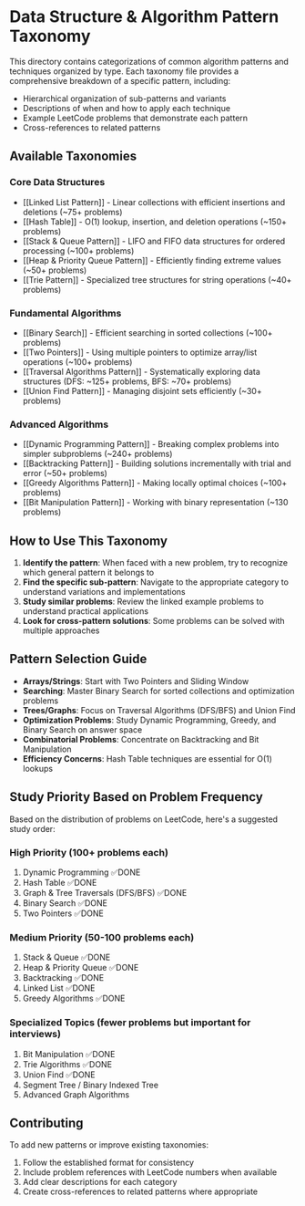 # Data Structure & Algorithm Pattern Taxonomy

This directory contains categorizations of common algorithm patterns and techniques organized by type. Each taxonomy file provides a comprehensive breakdown of a specific pattern, including:

- Hierarchical organization of sub-patterns and variants
- Descriptions of when and how to apply each technique
- Example LeetCode problems that demonstrate each pattern
- Cross-references to related patterns

## Available Taxonomies

### Core Data Structures
- [[Linked List Pattern]] - Linear collections with efficient insertions and deletions (~75+ problems)
- [[Hash Table]] - O(1) lookup, insertion, and deletion operations (~150+ problems)
- [[Stack & Queue Pattern]] - LIFO and FIFO data structures for ordered processing (~100+ problems)
- [[Heap & Priority Queue Pattern]] - Efficiently finding extreme values (~50+ problems)
- [[Trie Pattern]] - Specialized tree structures for string operations (~40+ problems)

### Fundamental Algorithms
- [[Binary Search]] - Efficient searching in sorted collections (~100+ problems)
- [[Two Pointers]] - Using multiple pointers to optimize array/list operations (~100+ problems)
- [[Traversal Algorithms Pattern]] - Systematically exploring data structures (DFS: ~125+ problems, BFS: ~70+ problems)
- [[Union Find Pattern]] - Managing disjoint sets efficiently (~30+ problems)

### Advanced Algorithms
- [[Dynamic Programming Pattern]] - Breaking complex problems into simpler subproblems (~240+ problems)
- [[Backtracking Pattern]] - Building solutions incrementally with trial and error (~50+ problems)
- [[Greedy Algorithms Pattern]] - Making locally optimal choices (~100+ problems)
- [[Bit Manipulation Pattern]] - Working with binary representation (~130 problems)

## How to Use This Taxonomy

1. **Identify the pattern**: When faced with a new problem, try to recognize which general pattern it belongs to
2. **Find the specific sub-pattern**: Navigate to the appropriate category to understand variations and implementations
3. **Study similar problems**: Review the linked example problems to understand practical applications
4. **Look for cross-pattern solutions**: Some problems can be solved with multiple approaches

## Pattern Selection Guide

- **Arrays/Strings**: Start with Two Pointers and Sliding Window
- **Searching**: Master Binary Search for sorted collections and optimization problems
- **Trees/Graphs**: Focus on Traversal Algorithms (DFS/BFS) and Union Find
- **Optimization Problems**: Study Dynamic Programming, Greedy, and Binary Search on answer space
- **Combinatorial Problems**: Concentrate on Backtracking and Bit Manipulation
- **Efficiency Concerns**: Hash Table techniques are essential for O(1) lookups

## Study Priority Based on Problem Frequency

Based on the distribution of problems on LeetCode, here's a suggested study order:

### High Priority (100+ problems each)
1. Dynamic Programming ✅DONE
2. Hash Table ✅DONE
3. Graph & Tree Traversals (DFS/BFS) ✅DONE
4. Binary Search ✅DONE
5. Two Pointers ✅DONE

### Medium Priority (50-100 problems each)
1. Stack & Queue ✅DONE
2. Heap & Priority Queue ✅DONE
3. Backtracking ✅DONE
4. Linked List ✅DONE
5. Greedy Algorithms ✅DONE

### Specialized Topics (fewer problems but important for interviews)
1. Bit Manipulation ✅DONE
2. Trie Algorithms ✅DONE
3. Union Find ✅DONE
4. Segment Tree / Binary Indexed Tree
5. Advanced Graph Algorithms

## Contributing

To add new patterns or improve existing taxonomies:

1. Follow the established format for consistency
2. Include problem references with LeetCode numbers when available
3. Add clear descriptions for each category
4. Create cross-references to related patterns where appropriate